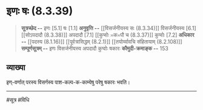# इणः षः (8.3.39)
> **सूत्रच्छेद --** इणः [5.1] षः [1.1]
> **अनुवृत्ति --** [[विसर्जनीयस्य सः (8.3.34)]] विसर्जनीयस्य [6.1] [[सोऽपदादौ (8.3.38)]] अपदादौ [7.1] [[कुप्वोः ≍क≍पौ च (8.3.37)]] कुप्वोः [7.2]
> **अधिकार --** [[पदस्य (8.1.16)]] [[पूर्वत्रासिद्धम् (8.2.1)]] [[तयोर्य्वावचि संहितायाम्  (8.2.108)]]
> **सम्पूर्णसूत्रम् --** इणः विसर्जनीयस्य अपदादौ कुप्वोः षकारः
> **कौमुदी-क्रमाङ्क --** 153

## व्याख्या

इण्-वर्णात् परस्य विसर्गस्य पाश-कल्प-क-काम्येषु परेषु षकारः भवति।

---
#सूत्र #विधि 